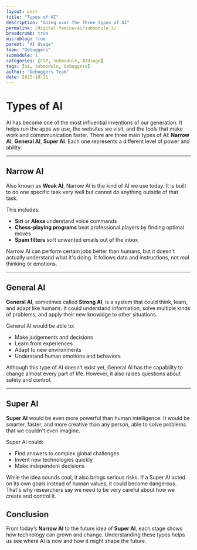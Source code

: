 ```yaml
---
layout: post
title: "Types of AI"
description: "Going over the three types of AI"
permalink: /digital-famine/ai/submodule_1/
breadcrumb: true
microblog: true
parent: "AI Usage"
team: "Debuggers"
submodule: 1
categories: [CSP, Submodule, AIUsage]
tags: [ai, submodule, Debuggers]
author: "Debuggers Team"
date: 2025-10-21
---
```


# Types of AI

AI has become one of the most influential inventions of our generation. It helps run the apps we use, the websites we visit, and the tools that make work and commmunication faster. There are three main types of AI: **Narrow AI**, **General AI**, **Super AI**. Each one represents a different level of power and ability.

---

## Narrow AI

Also known as **Weak AI**, Narrow AI is the kind of AI we use today. It is built to do one specific task very well but cannot do anything outside of that task.

This includes:
- **Siri** or **Alexa** understand voice commands
- **Chess-playing programs** beat professional players by finding optimal moves
- **Spam filters** sort unwanted emails out of the inbox

Narrow AI can perform certain jobs better than humans, but it doesn't actually understand what it's doing. It follows data and instructions, not real thinking or emotions.

---

## General AI

**General AI**, sometimes called **Strong AI**, is a system that could think, learn, and adapt like humans. It could understand information, solve multiple kinds of problems, and apply their new knowldge to other situations.

General AI would be able to:
- Make judgements and decisions
- Learn from experiences
- Adapt to new environments
- Understand human emotions and behaviors

Although this type of AI doesn't exist yet, General AI has the capability to change almost every part of life. However, it also raises questions about safety and control.

---

## Super AI

**Super AI** would be even more powerful than human intelligence. It would be smarter, faster, and more creative than any person, able to solve problems that we couldn't even imagine.

Super AI could:
- Find answers to complex global challenges
- Invent new technologies quickly
- Make independent decisions

While the idea sounds cool, it also brings serious risks. If a Super AI acted on its own goals instead of human values, it could become dangerous. That's why researchers say we need to be very careful about how we create and control it.

## Conclusion

From today’s **Narrow AI** to the future idea of **Super AI**, each stage shows how technology can grown and change. Understanding these types helps us see where AI is now and how it might shape the future.